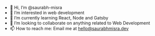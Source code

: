 - 👋 Hi, I’m @saurabh-misra
- 👀 I’m interested in web development
- 🌱 I’m currently learning React, Node and Gatsby
- 💞️ I’m looking to collaborate on anything related to Web Development
- 📫 How to reach me: Email me at hello@saurabhmisra.dev

<!---
saurabh-misra/saurabh-misra is a ✨ special ✨ repository because its `README.md` (this file) appears on your GitHub profile.
You can click the Preview link to take a look at your changes.
--->
